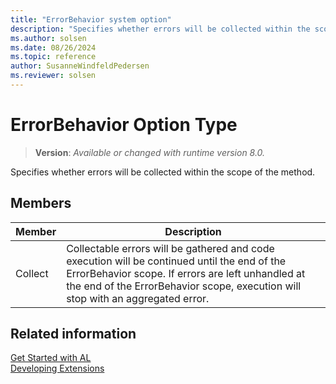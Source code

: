 ```yaml
---
title: "ErrorBehavior system option"
description: "Specifies whether errors will be collected within the scope of the method."
ms.author: solsen
ms.date: 08/26/2024
ms.topic: reference
author: SusanneWindfeldPedersen
ms.reviewer: solsen
---
```

[//]: # (START>DO_NOT_EDIT)
[//]: # (IMPORTANT:Do not edit any of the content between here and the END>DO_NOT_EDIT.)
[//]: # (Any modifications should be made in the .xml files in the ModernDev repo.)
# ErrorBehavior Option Type
> **Version**: _Available or changed with runtime version 8.0._

Specifies whether errors will be collected within the scope of the method.

## Members
|  Member  |  Description  |
|----------------|---------------|
|Collect|Collectable errors will be gathered and code execution will be continued until the end of the ErrorBehavior scope. If errors are left unhandled at the end of the ErrorBehavior scope, execution will stop with an aggregated error.|

[//]: # (IMPORTANT: END>DO_NOT_EDIT)
## Related information  
[Get Started with AL](../../devenv-get-started.md)  
[Developing Extensions](../../devenv-dev-overview.md)  
